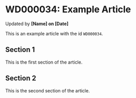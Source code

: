 # WD000034: Example Article #
Updated by **[Name] on [Date]**

This is an example article with the id `WD000034`.

## Section 1

This is the first section of the article.

## Section 2

This is the second section of the article.
